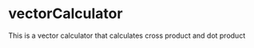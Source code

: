 vectorCalculator
================

This is a vector calculator that calculates cross product and dot product
